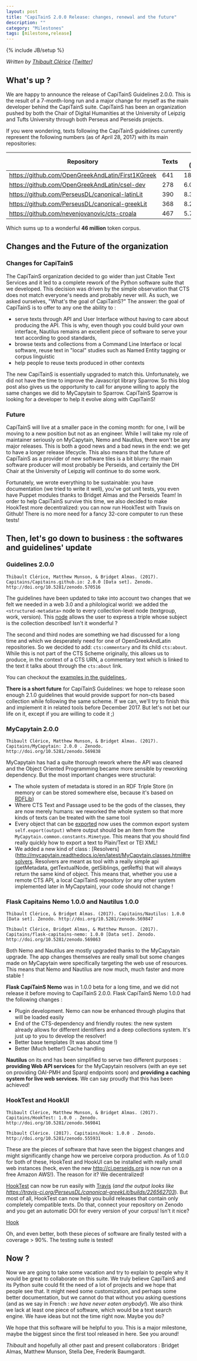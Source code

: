 ```yaml
---
layout: post
title: "CapiTainS 2.0.0 Release: changes, renewal and the future"
description: ""
category: "Milestones"
tags: [milestone,release]
---
```

{% include JB/setup %}

*Written by [Thibault Clérice](https://github.com/ponteineptique) \[[Twitter](https://github.com/twitter)\]*

## What's up ?

We are happy to announce the release of CapiTainS Guidelines 2.0.0. This is the result of a 7-month-long run and a 
major change for myself as the main developer behind the CapiTainS suite. CapiTainS has been an organization pushed by both the Chair 
of Digital Humanities at the University of Leipzig and Tufts University through both Perseus and Perseids projects.

If you were wondering, texts following the CapiTainS guidelines currently represent the following numbers (as of April 28, 2017) with its main repositories: 

| Repository                                        | Texts | Total (Words) | Ancient Greek | Latin     | English   | German  | French | Unknown |
|---------------------------------------------------|-------|---------------|---------------|-----------|-----------|---------|--------|---------|
| https://github.com/OpenGreekAndLatin/First1KGreek | 641   | 18.038.636    | 17.554.353    |           | 244.848   | 161.465 |        |         |
| https://github.com/OpenGreekAndLatin/csel-dev     | 278   | 6.055.446     |               | 6.055.446 |           |         |        |         |
| https://github.com/PerseusDL/canonical-latinLit   | 390   | 8.324.065     |               | 5.073.035 | 2.646.765 |         |        | 604.265 |
| https://github.com/PerseusDL/canonical-greekLit   | 368   | 8.294.584     | 1.770.357     | 1912      | 4.062.712 | 459.555 | 1912   |         |
| https://github.com/nevenjovanovic/cts-croala      | 467   | 5.700.000     |               | 5.700.000  |           |         |        |         |

Which sums up to a wonderful **46 million** token corpus.

## Changes and the Future of the organization

### Changes for CapiTainS

The CapiTainS organization decided to go wider than just Citable Text Services and it led to a complete rework of the Python software suite that we developed. This decision was driven by the simple observation that CTS does not match everyone's needs and probably never will. As such, we asked ourselves, "What's the goal of CapiTainS?" The answer: the goal of CapiTainS is to offer to any one the ability to :

- serve texts through API and User Interface without having to care about producing the API. This is why, even though you could build your own interface, Nautilus remains an excellent piece of software to serve your text according to good standards,
- browse texts and collections from a Command Line Interface or local software, reuse text in "local" studies such as Named Entity tagging or corpus linguistic
- help people to reuse texts produced in other contexts

The new CapiTainS is essentially upgraded to match this. Unfortunately, we did not have the time to improve the Javascript library Sparrow. So this blog post also gives us the opportunity to call for anyone willing to apply the same changes we did to MyCapytain to Sparrow. CapiTainS Sparrow is looking for a developer to help it evolve along with CapiTainS!

### Future

CapiTainS will live at a smaller pace in the coming month: for one, I will be moving to a new position but not as an engineer. While I will take my role of maintainer seriously on MyCapytain, Nemo and Nautilus, there won't be any major releases. This is both a good news and a bad news in the end: we get to have a longer release lifecycle. This also means that the future of CapiTainS as a provider of new software tiles is a bit blurry: the main software producer will most probably be Perseids, and certainly the DH Chair at the University of Leipzig will continue to do some work.

Fortunately, we wrote everything to be sustainable: you have documentation (we tried to write it well), you've got unit tests, you even have Puppet modules thanks to Bridget Almas and the Perseids Team! In order to help CapiTainS survive this time, we also decided to make HookTest more decentralized: you can now run HookTest with Travis on Github! There is no more need for a fancy 32-core computer to run these tests!

## Then, let's go down to business : the softwares and guidelines' update

### Guidelines 2.0.0

`Thibault Clérice, Matthew Munson, & Bridget Almas. (2017). Capitains/Capitains.github.io: 2.0.0 [Data set]. Zenodo. http://doi.org/10.5281/zenodo.570516`

The guidelines have been updated to take into account two changes that we felt we needed in a web 3.0 and a philological world: we added the `<structured-metadata>` node to every collection-level node (textgroup, work, version). This [node](http://purl.org/capitains/ns/1.0#structured-metadata) allows the user to express a triple whose subject is the collection described! Isn't it wonderful ?

The second and third nodes are something we had discussed for a long time and which we desperately need for one of OpenGreekAndLatin repositories. So we decided to add: `cts:commentary` and its child `cts:about`. While this is not part of the CTS Scheme originally, this allows us to produce, in the context of a CTS URN, a commentary text which is linked to the text it talks about through the `cts:about` link. 

You can checkout the [examples in the guidelines ](http://capitains.org/pages/guidelines).

**There is a short future** for CapiTainS Guidelines: we hope to release soon enough 2.1.0 guidelines that would provide support for non-cts based collection while following the same scheme. If we can, we'll try to finish this and implement it in related tools before December 2017. But let's not bet our life on it, except if you are willing to code it ;)

### MyCapytain 2.0.0

`Thibault Clérice, Matthew Munson, & Bridget Almas. (2017). Capitains/MyCapytain: 2.0.0 . Zenodo. http://doi.org/10.5281/zenodo.569838`

MyCapytain has had a quite thorough rework where the API was cleaned and the Object Oriented Programming became more sensible by reworking dependency. But the most important changes were structural: 

- The whole system of metadata is stored in an RDF Triple Store (in memory or can be stored somewhere else, because it's based on [RDFLib](https://github.com/RDFLib/rdflib))
- Where CTS Text and Passage used to be the gods of the classes, they are now merely humans: we reworked the whole system so that more kinds of texts can be treated with the same tool
- Every object that can be [exported](http://mycapytain.readthedocs.io/en/latest/MyCapytain.classes.html#exportable-parent-classes) now uses the common export system `self.export(output)` where output should be an item from the `MyCapytain.common.constants.Mimetype`. This means that you should find really quickly how to export a text to Plain/Text or TEI XML!
- We added a new kind of class : [Resolvers](http://mycapytain.readthedocs.io/en/latest/MyCapytain.classes.html#resolvers. Resolvers are meant as tool with a really simple api (getMetadata, getTextualNode, getSiblings, getReffs) that will always return the same kind of object. This means that, whether you use a remote CTS API, a local CapiTainS repository (or any other system implemented later in MyCapytain), your code should not change !

### Flask Capitains Nemo 1.0.0 and Nautilus 1.0.0

`Thibault Clérice, & Bridget Almas. (2017). Capitains/Nautilus: 1.0.0 [Data set]. Zenodo. http://doi.org/10.5281/zenodo.569847`

`Thibault Clérice, Bridget Almas, & Matthew Munson. (2017). Capitains/flask-capitains-nemo: 1.0.0 [Data set]. Zenodo. http://doi.org/10.5281/zenodo.569863`

Both Nemo and Nautilus are mostly upgraded thanks to the MyCapytain upgrade. The app changes themselves are really small but some changes made on MyCapytain were specifically targeting the web use of resources. This means that Nemo and Nautilus are now much, much faster and more stable !

**Flask CapiTainS Nemo** was in 1.0.0 beta for a long time, and we did not release it before moving to CapiTainS 2.0.0. Flask CapiTainS Nemo 1.0.0 had the following changes : 

- Plugin development. Nemo can now be enhanced through plugins that will be loaded easily
- End of the CTS-dependency and friendly routes: the new system already allows for different identifiers and a deep collections system. It's just up to you to develop the resolver!
- Better base templates (It was about time !)
- Better (Much better!) Cache handling

**Nautilus** on its end has been simplified to serve two different purposes : **providing Web API services** for the MyCapytain resolvers (with an eye set on providing OAI-PMH and Sparql endpoints soon) and **providing a caching system for live web services**. We can say proudly that this has been achieved!

### HookTest and HookUI

`Thibault Clérice, Matthew Munson, & Bridget Almas. (2017). Capitains/HookTest: 1.0.0 . Zenodo. http://doi.org/10.5281/zenodo.569841`

`Thibault Clérice. (2017). Capitains/Hook: 1.0.0 . Zenodo. http://doi.org/10.5281/zenodo.555931`

These are the pieces of software that have seen the biggest changes and might significantly change how we perceive corpora production. As of 1.0.0 for both of these, HookTest and HookUI can be installed with really small web instances (heck, even the new http://ci.perseids.org is now run on a free Amazon AWS!). The reason for it? We decentralized!

[HookTest](https://github.com/capitains/HookTest) can now be run easily with [Travis](http://travis-ci.org/) (*and the output looks like https://travis-ci.org/PerseusDL/canonical-greekLit/builds/226562703*). But most of all, HookTest can now help you build releases that contain only completely compatible texts. Do that, connect your repository on Zenodo and you get an automatic DOI for every version of your corpus! Isn't it nice?

[Hook](https://github.com/capitains/Hook)

Oh, and even better, both these pieces of software are finally tested with a coverage > 90%. The testing suite is tested!

## Now ?

Now we are going to take some vacation and try to explain to people why it would be great to collaborate on this suite. We truly believe CapiTainS and its Python suite could fit the need of a lot of projects and we hope that people see that. It might need some customization, and perhaps some better documentation, but we cannot do that without you asking questions (and as we say in French : *we have never eaten anybody!*). We also think we lack at least one piece of software, which would be a text search engine. We have ideas but not the time right now. Maybe you do? 

We hope that this software will be helpful to you. This is a major milestone, maybe the biggest since the first tool released in here. See you around!

*Thibault* and hopefully all other past and present collaborators : Bridget Almas, Matthew Munson, Stella Dee, Frederik Baumgardt.

